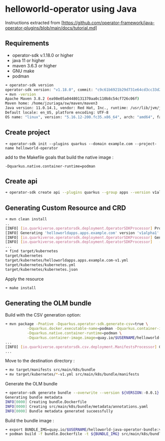 # helloworld-operator using Java

Instructions extracted from [https://github.com/operator-framework/java-operator-plugins/blob/main/docs/tutorial.md]


## Requirements

- operator-sdk v.1.18.0 or higher
- java 11 or higher
- maven 3.6.3 or higher
- GNU make
- podman


```sh
➜ operator-sdk version
operator-sdk version: "v1.18.0", commit: "c9c61b6921b29d731e64cd3cc33d268215fb3b25", kubernetes version: "1.21", go version: "go1.17.7", GOOS: "linux", GOARCH: "amd64"
➜ mvn -version
Apache Maven 3.8.2 (ea98e05a04480131370aa0c110b8c54cf726c06f)
Maven home: /home/jzuriaga/sw/maven/maven3
Java version: 11.0.14.1, vendor: Red Hat, Inc., runtime: /usr/lib/jvm/java-11-openjdk-11.0.14.1.1-5.fc35.x86_64
Default locale: en_US, platform encoding: UTF-8
OS name: "linux", version: "5.16.12-200.fc35.x86_64", arch: "amd64", family: "unix"
```

## Create project

```
➜ operator-sdk init --plugins quarkus --domain example.com --project-name helloworld-operator
```

add to the Makefile goals that build the native image :

```
-Dquarkus.native.container-runtime=podman
```

## Create api

```sh
➜ operator-sdk create api --plugins quarkus --group apps --version v1alpha1 --kind HelloWorldApp
```

## Generating Custom Resource and CRD

```sh
➜ mvn clean install
..
[INFO] [io.quarkiverse.operatorsdk.deployment.OperatorSDKProcessor] Processed 'com.example.HelloWorldAppReconciler' reconciler named 'helloworldappreconciler' for 'helloworldapps.apps.example.com' resource (version 'apps.example.com/v1alpha1')
[INFO] Generating 'helloworldapps.apps.example.com' version 'v1alpha1' with com.example.HelloWorldApp (spec: com.example.HelloWorldAppSpec / status com.example.HelloWorldAppStatus)...
[INFO] [io.quarkiverse.operatorsdk.deployment.OperatorSDKProcessor] Generated helloworldapps.apps.example.com CRD:
[INFO] [io.quarkiverse.operatorsdk.deployment.OperatorSDKProcessor]   - v1 -> /home/jzuriaga/sandbox/operator.sdk/jello-operator/target/kubernetes/helloworldapps.apps.example.com-v1.yml
...
➜ find target/kubernetes
target/kubernetes
target/kubernetes/helloworldapps.apps.example.com-v1.yml
target/kubernetes/kubernetes.yml
target/kubernetes/kubernetes.json
```

Apply the resource

```sh
➜ make install

```

## Generating the OLM bundle

Build with the CSV generation option:

```sh
➜ mvn package -Pnative -Dquarkus.operator-sdk.generate-csv=true \
          -Dquarkus.docker.executable-name=podman -Dquarkus.container-image.build=true \
          -Dquarkus.native.container-runtime=podman \
          -Dquarkus.container-image.image=quay.io/$USERNAME/helloworld-java-operator:v0.0.1beta1-java
...
[INFO] [io.quarkiverse.operatorsdk.csv.deployment.ManifestsProcessor] Generating CSV for helloworldappreconciler controller -> /home/jzuriaga/sandbox/operator.sdk/jello-operator/target/manifests/helloworldappreconciler.csv.yml
...
```

Move to the destination directory :

```sh 
➜ mv target/manifests src/main/k8s/bundle
➜ mv target/kubernetes/*-v1.yml src/main/k8s/bundle/manifests
```

Generate the OLM bundle

```sh
➜ operator-sdk generate bundle --overwrite --version ${VERSION:-0.0.1} --metadata --output-dir ./src/main/k8s/bundle
Generating bundle metadata
INFO[0000] Creating bundle.Dockerfile                   
INFO[0000] Creating src/main/k8s/bundle/metadata/annotations.yaml 
INFO[0000] Bundle metadata generated suceessfully       
```

Build the bundle image : 

```sh
➜ export BUNDLE_IMG=quay.io/$USERNAME/helloworld-java-operator-bundle:v${VERSION}
➜ podman build -f bundle.Dockerfile -t ${BUNDLE_IMG} src/main/k8s/bundle
```
